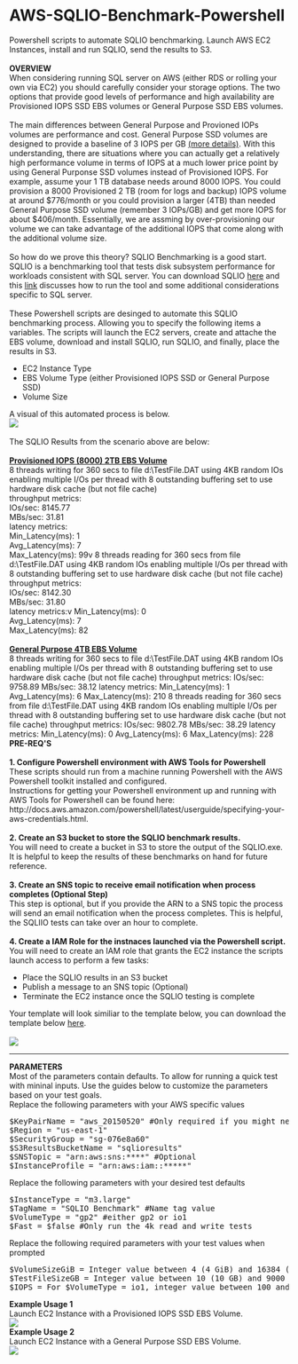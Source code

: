 # AWS-SQLIO-Benchmark-Powershell
Powershell scripts to automate SQLIO benchmarking. Launch AWS EC2 Instances, install and run SQLIO, send the results to S3. 
<br>
<br>
<b>OVERVIEW</b>
<br>
When considering running SQL server on AWS (either RDS or rolling your own via EC2) you should carefully consider your storage options. The two options that provide good levels of performance and high availability are Provisioned IOPS SSD EBS volumes or General Purpose SSD EBS volumes.
<br>
<br>
The main differences between General Purpose and Provioned IOPs volumes are performance and cost. General Purpose SSD volumes are designed to provide a baseline of 3 IOPS per GB <a href="https://aws.amazon.com/blogs/aws/now-available-16-tb-and-20000-iops-elastic-block-store-ebs-volumes/" target="_blank">(more details)</a>. With this understanding, there are situations where you can actually get a relatively high performance volume in terms of IOPS at a much lower price point by using General Purponse SSD volumes instead of Provisioned IOPS. For example, assume your 1 TB database needs around 8000 IOPS. You could provision a 8000 Provisioned 2 TB (room for logs and backup) IOPS volume at around $776/month or you could provision a larger (4TB) than needed General Purpose SSD volume (remember 3 IOPs/GB) and get more IOPS for about $406/month. Essentially, we are assming by over-provisioning our volume we can take advantage of the additional IOPS that come along with the additional volume size.
<br>
<br>
So how do we prove this theory? SQLIO Benchmarking is a good start. SQLIO is a benchmarking tool that tests disk subsystem performance for workloads consistent with SQL server. You can download SQLIO <a href="http://www.microsoft.com/en-us/download/details.aspx?id=20163">here</a> and this <a href="http://blogs.msdn.com/b/sqlmeditation/archive/2013/04/04/choosing-what-sqlio-tests-to-run-and-automating-sqlio-testing-somewhat.aspx">link</a> discusses how to run the tool and some additional considerations specific to SQL server.
<br>
<br>
These Powershell scripts are desinged to automate this SQLIO benchmarking process. Allowing you to specify the following items a variables. The scripts will launch the EC2 servers, create and attache the EBS volume, download and install SQLIO, run SQLIO, and finally, place the results in S3.
<ul>
<li> EC2 Instance Type
<li> EBS Volume Type (either Provisioned IOPS SSD or General Purpose SSD)
<li> Volume Size
</ul>
A visual of this automated process is below.
<br>
<img src="https://s3.amazonaws.com/russell.day/SQLIO_Process_Diagram.png">
<br>
<br>
The SQLIO Results from the scenario above are below:
<br>
<br>
<b><u>Provisioned IOPS (8000) 2TB EBS Volume</u></b>
<br>
8 threads writing for 360 secs to file d:\TestFile.DAT using 4KB random IOs enabling multiple I/Os per thread with 8 outstanding buffering set to use hardware disk cache (but not file cache)<br>
throughput metrics:<br>
IOs/sec:  8145.77<br>
MBs/sec:    31.81<br>
latency metrics:<br>
Min_Latency(ms): 1<br>
Avg_Latency(ms): 7<br>
Max_Latency(ms): 99v
8 threads reading for 360 secs from file d:\TestFile.DAT using 4KB random IOs enabling multiple I/Os per thread with 8 outstanding buffering set to use hardware disk cache (but not file cache)<br>
throughput metrics:<br>
IOs/sec:  8142.30<br>
MBs/sec:    31.80<br>
latency metrics:v
Min_Latency(ms): 0<br>
Avg_Latency(ms): 7<br>
Max_Latency(ms): 82<br>
<br>
<b><u>General Purpose 4TB EBS Volume</u></b>
<br>
8 threads writing for 360 secs to file d:\TestFile.DAT using 4KB random IOs enabling multiple I/Os per thread with 8 outstanding buffering set to use hardware disk cache (but not file cache)
throughput metrics:
IOs/sec:  9758.89
MBs/sec:    38.12
latency metrics:
Min_Latency(ms): 1
Avg_Latency(ms): 6
Max_Latency(ms): 210
8 threads reading for 360 secs from file d:\TestFile.DAT using 4KB random IOs enabling multiple I/Os per thread with 8 outstanding buffering set to use hardware disk cache (but not file cache)
throughput metrics:
IOs/sec:  9802.78
MBs/sec:    38.29
latency metrics:
Min_Latency(ms): 0
Avg_Latency(ms): 6
Max_Latency(ms): 228
<br>
<b>PRE-REQ'S</b>
<br>
<br>
<b>1. Configure Powershell environment with AWS Tools for Powershell</b>
These scripts should run from a machine running Powershell with the AWS Powershell toolkit installed and configured. <br>
Instructions for getting your Powershell environment up and running with AWS Tools for Powershell can be found here: http://docs.aws.amazon.com/powershell/latest/userguide/specifying-your-aws-credentials.html.
<br>
<br>
<b>2. Create an S3 bucket to store the SQLIO benchmark results.</b>
<br>
You will need to create a bucket in S3 to store the output of the SQLIO.exe. It is helpful to keep the results of these benchmarks on hand for future reference.
<br>
<br>
<b>3. Create an SNS topic to receive email notification when process completes (Optional Step)</b>
<br>
This step is optional, but if you provide the ARN to a SNS topic the process will send an email notification when the process completes. This is helpful, the SQLIIO tests can take over an hour to complete.
<br>
<br>
<b>4. Create a IAM Role for the instnaces launched via the Powershell script.</b>
<br>
You will need to create an IAM role that grants the EC2 instance the scripts launch access to perform a few tasks:
<ul>
<li>Place the SQLIO results in an S3 bucket
<li>Publish a message to an SNS topic (Optional)
<li>Terminate the EC2 instance once the SQLIO testing is complete
</ul>
Your template will look similiar to the template below, you can download the template below <a href="https://s3.amazonaws.com/russell.day/SQLIO_EC2Instance_Policy.xml" target="_blank">here</a>.
<br>
<br>
<img src="https://s3.amazonaws.com/russell.day/SQLIO_EC2_POLICY.png">
<br>
<hr>
<b>PARAMETERS</b>
<br>
Most of the parameters contain defaults. To allow for running a quick test with mininal inputs. Use the guides below to customize the parameters based on your test goals.
<br>
Replace the following parameters with your AWS specific values
<br>
<div class="highlight highlight-PowerShell">
<pre>
<span class="pl-c">$KeyPairName = "aws_20150520" #Only required if you might need to log in to the instance to debug.</span>
<span class="pl-c">$Region = "us-east-1"</span>
<span class="pl-c">$SecurityGroup = "sg-076e8a60"</span>
<span class="pl-c">$S3ResultsBucketName = "sqlioresults"</span>
<span class="pl-c">$SNSTopic = "arn:aws:sns:****" #Optional</span>
<span class="pl-c">$InstanceProfile = "arn:aws:iam::*****"</span>
</pre>
</div>
Replace the following parameters with your desired test defaults
<br>
<div class="highlight highlight-PowerShell">
<pre>
<span class="pl-c">$InstanceType = "m3.large"</span>
<span class="pl-c">$TagName = "SQLIO Benchmark" #Name tag value</span>
<span class="pl-c">$VolumeType = "gp2" #either gp2 or io1</span>
<span class="pl-c">$Fast = $false #Only run the 4k read and write tests</span>
</pre>
</div>
Replace the following required parameters with your test values when prompted
<br>
<div class="highlight highlight-PowerShell">
<pre>
<span class="pl-c">$VolumeSizeGiB = Integer value between 4 (4 GiB) and 16384 (16 TB)</span>
<span class="pl-c">$TestFileSizeGB = Integer value between 10 (10 GB) and 9000 (9TB)</span> 
<span class="pl-c">$IOPS = For $VolumeType = io1, integer value between 100 and 20000 else ($VolumeType=gp2) blank</span>
</pre>
</div>
<b>Example Usage 1</b> 
<br>
Launch EC2 Instance with a Provisioned IOPS SSD EBS Volume.
<br>
<img src="https://s3.amazonaws.com/russell.day/SQLIOBenchmark_Example_Usage_IOPS_v2.png">
<br>
<b>Example Usage 2</b> 
<br>
Launch EC2 Instance with a General Purpose SSD EBS Volume.
<br>
<img src="https://s3.amazonaws.com/russell.day/SQLIOBenchmark_Example_Usage_GP2.png">



